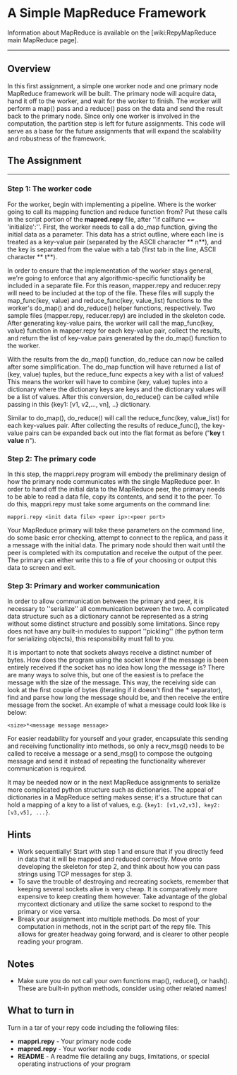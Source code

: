 # A Simple MapReduce Framework

Information about MapReduce is available on the [wiki:RepyMapReduce main MapReduce page].







----
## Overview

In this first assignment, a simple one worker node and one primary node MapReduce framework will be built.  The primary node will acquire data, hand it off to the worker, and wait for the worker to finish.  The worker will perform a map() pass and a reduce() pass on the data and send the result back to the primary node.  Since only one worker is involved in the computation, the partition step is left for future assignments.  This code will serve as a base for the future assignments that will expand the scalability and robustness of the framework.

## The Assignment
----
### Step 1: The worker code

For the worker, begin with implementing a pipeline.  Where is the worker going to call its mapping function and reduce function from?  Put these calls in the script portion of the **mapred.repy** file, after ''if callfunc == 'initialize':''.  First, the worker needs to call a do_map function, giving the initial data as a parameter.  This data has a strict outline, where each line is treated as a key-value pair (separated by the ASCII character **
n**), and the key is separated from the value with a tab (first tab in the line, ASCII character **
t**). 

In order to ensure that the implementation of the worker stays general, we're going to enforce that any algorithmic-specific functionality be included in a separate file.  For this reason, mapper.repy and reducer.repy will need to be included at the top of the file.  These files will supply the map_func(key, value) and reduce_func(key, value_list) functions to the worker's do_map() and do_reduce() helper functions, respectively.  Two sample files (mapper.repy, reducer.repy) are included in the skeleton code.  After generating key-value pairs, the worker will call the map_func(key, value) function in mapper.repy for each key-value pair, collect the results, and return the list of key-value pairs generated by the do_map() function to the worker.

With the results from the do_map() function, do_reduce can now be called after some simplification.  The do_map function will have returned a list of (key, value) tuples, but the reduce_func expects a key with a list of values!  This means the worker will have to combine (key, value) tuples into a dictionary where the dictionary keys are keys and the dictionary values will be a list of values.  After this conversion, do_reduce() can be called while passing in this {key1: [v1, v2,..., vn], ..} dictionary.

Similar to do_map(), do_reduce() will call the reduce_func(key, value_list) for each key-values pair.  After collecting the results of reduce_func(), the key-value pairs can be expanded back out into the flat format as before ("**key** 
t **value** 
n").





### Step 2: The primary code

In this step, the mappri.repy program will embody the preliminary design of how the primary node communicates with the single MapReduce peer.  In order to hand off the initial data to the MapReduce peer, the primary needs to be able to read a data file, copy its contents, and send it to the peer.  To do this, mappri.repy must take some arguments on the command line:

`mappri.repy <init data file> <peer ip>:<peer port>`

Your MapReduce primary will take these parameters on the command line, do some basic error checking, attempt to connect to the replica, and pass it a message with the initial data.  The primary node should then wait until the peer is completed with its computation and receive the output of the peer.  The primary can either write this to a file of your choosing or output this data to screen and exit.


### Step 3: Primary and worker communication

In order to allow communication between the primary and peer, it is necessary to ''serialize'' all communication between the two.  A complicated data structure such as a dictionary cannot be represented as a string without some distinct structure and possibly some limitations.  Since repy does not have any built-in modules to support ''pickling'' (the python term for serializing objects), this responsibility must fall to you.

It is important to note that sockets always receive a distinct number of bytes.  How does the program using the socket know if the message is been entirely received if the socket has no idea how long the message is?  There are many ways to solve this, but one of the easiest is to preface the message with the size of the message.  This way, the receiving side can look at the first couple of bytes (iterating if it doesn't find the * separator), find and parse how long the message should be, and then receive the entire message from the socket.  An example of what a message could look like is below:

`<size>*<message message message>`

For easier readability for yourself and your grader, encapsulate this sending and receiving functionality into methods, so only a recv_msg() needs to be called to receive a message or a send_msg() to compose the outgoing message and send it instead of repeating the functionality wherever communication is required.

It may be needed now or in the next MapReduce assignments to serialize more complicated python structure such as dictionaries.  The appeal of dictionaries in a MapReduce setting makes sense; it's a structure that can hold a mapping of a key to a list of values, e.g. `{key1: [v1,v2,v3], key2: [v3,v5], ...}`.

## Hints
 * Work sequentially!  Start with step 1 and ensure that if you directly feed in data that it will be mapped and reduced correctly.  Move onto developing the skeleton for step 2, and think about how you can pass strings using TCP messages for step 3.
 * To save the trouble of destroying and recreating sockets, remember that keeping several sockets alive is very cheap.  It is comparatively more expensive to keep creating them however.  Take advantage of the global mycontext dictionary and utilize the same socket to respond to the primary or vice versa.
 * Break your assignment into multiple methods.  Do most of your computation in methods, not in the script part of the repy file.  This allows for greater headway going forward, and is clearer to other people reading your program.

## Notes

 * Make sure you do not call your own functions map(), reduce(), or hash().  These are built-in python methods, consider using other related names!

## What to turn in

Turn in a tar of your repy code including the following files:

 * **mappri.repy** - Your primary node code
 * **mapred.repy** - Your worker node code
 * **README** - A readme file detailing any bugs, limitations, or special operating instructions of your program